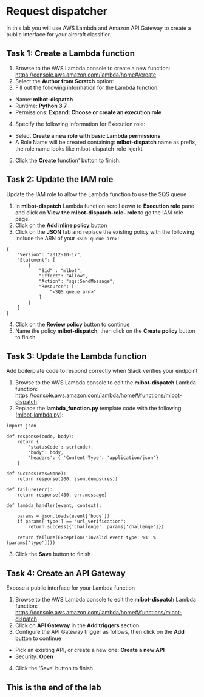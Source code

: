 # Request dispatcher
In this lab you will use AWS Lambda and Amazon API Gateway to create a public interface for your aircraft classifier.

## Task 1: Create a Lambda function
1. Browse to the AWS Lambda console to create a new function: https://console.aws.amazon.com/lambda/home#/create
2. Select the **Author from Scratch** option:
3. Fill out the following information for the Lambda function:
* Name: **mlbot-dispatch**
* Runtime: **Python 3.7**
* Permissions: **Expand: Choose or create an execution role**
4. Specify the following information for Execution role:
* Select **Create a new role with basic Lambda permissions**
* A Role Name will be created containing: **mlbot-dispatch** name as prefix, the role name looks like mlbot-dispatch-role-kjerkt
5. Click the **Create** function' button to finish:

## Task 2: Update the IAM role
Update the IAM role to allow the Lambda function to use the SQS queue
1. In **mlbot-dispatch** Lambda function scroll down to **Execution role** pane and click on **View the mlbot-dispatch-role-<id> role** to go the IAM role page.
2. Click on the **Add inline policy** button
3. Click on the **JSON** tab and replace the existing policy with the following. Include the ARN of your ```<SQS queue arn>```:

```
{
    "Version": "2012-10-17",
    "Statement": [
        {
            "Sid" : "mlbot",
            "Effect": "Allow",
            "Action": "sqs:SendMessage",
            "Resource": [
                "<SQS queue arn>"
            ]
        }
    ]
}
```
4. Click on the **Review policy** button to continue
5. Name the policy **mlbot-dispatch**, then click on the **Create policy** button to finish

## Task 3: Update the Lambda function
Add boilerplate code to respond correctly when Slack verifies your endpoint 
1. Browse to the AWS Lambda console to edit the **mlbot-dispatch** Lambda function: https://console.aws.amazon.com/lambda/home#/functions/mlbot-dispatch
2. Replace the **lambda_function.py** template code with the following ([mlbot-lambda.py](mlbot-lambda.py)):
```
import json
 
def response(code, body):
    return {
        'statusCode': str(code),
        'body': body,
        'headers': { 'Content-Type': 'application/json'}
    }
 
def success(res=None):
    return response(200, json.dumps(res))
 
def failure(err):
    return response(400, err.message)
 
def lambda_handler(event, context):
 
    params = json.loads(event['body'])
    if params['type'] == "url_verification":
        return success({'challenge': params['challenge']})
        
    return failure(Exception('Invalid event type: %s' % (params['type'])))
```
3. Click the **Save** button to finish

## Task 4: Create an API Gateway
Expose a public interface for your Lambda function
1. Browse to the AWS Lambda console to edit the **mlbot-dispatch** Lambda function: https://console.aws.amazon.com/lambda/home#/functions/mlbot-dispatch
2. Click on **API Gateway** in the **Add triggers** section
3. Configure the API Gateway trigger as follows, then click on the **Add** button to continue
* Pick an existing API, or create a new one: **Create a new API**
* Security: **Open**
4. Click the ‘Save’ button to finish

## This is the end of the lab
